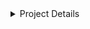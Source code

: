  <details>
      <summary>Project Details</summary>
        <img src="./socialMXPhoto/a.gif"></img>
        <img src="./socialMXPhoto/b.gif"></img>
        <img src="./socialMXPhoto/a.PNG"></img>
        <img src="./socialMXPhoto/b.PNG"></img>
        <img src="./socialMXPhoto/1.PNG"></img>
        <img src="./socialMXPhoto/2.PNG"></img>
        <img src="./socialMXPhoto/3.PNG"></img>
    </details>
   

